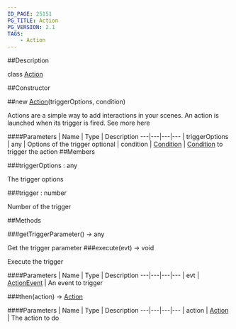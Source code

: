 ```yaml
---
ID_PAGE: 25151
PG_TITLE: Action
PG_VERSION: 2.1
TAGS:
    - Action
---
```

##Description

class [Action](/classes/2.2/Action)



##Constructor

##new [Action](/classes/2.2/Action)(triggerOptions, condition)

Actions are a simple way to add interactions in your scenes. An action is launched when its trigger is fired.
See more here

####Parameters
 | Name | Type | Description
---|---|---|---
 | triggerOptions | any |  Options of the trigger
optional | condition | [Condition](/classes/2.2/Condition) |  [Condition](/classes/2.2/Condition) to trigger the action
##Members

###triggerOptions : any

The trigger options

###trigger : number

Number of the trigger

##Methods

###getTriggerParameter() &rarr; any

Get the trigger parameter
###execute(evt) &rarr; void

Execute the trigger

####Parameters
 | Name | Type | Description
---|---|---|---
 | evt | [ActionEvent](/classes/2.2/ActionEvent) |  An event to trigger

###then(action) &rarr; [Action](/classes/2.2/Action)



####Parameters
 | Name | Type | Description
---|---|---|---
 | action | [Action](/classes/2.2/Action) |  The action to do

